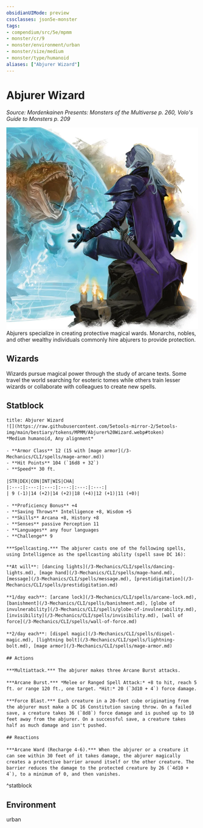 ```yaml
---
obsidianUIMode: preview
cssclasses: json5e-monster
tags:
- compendium/src/5e/mpmm
- monster/cr/9
- monster/environment/urban
- monster/size/medium
- monster/type/humanoid
aliases: ["Abjurer Wizard"]
---
```

# Abjurer Wizard
*Source: Mordenkainen Presents: Monsters of the Multiverse p. 260, Volo's Guide to Monsters p. 209*  

![](https://raw.githubusercontent.com/5etools-mirror-2/5etools-img/main/bestiary/MPMM/Abjurer%20Wizard.webp#right)  
Abjurers specialize in creating protective magical wards. Monarchs, nobles, and other wealthy individuals commonly hire abjurers to provide protection.

## Wizards

Wizards pursue magical power through the study of arcane texts. Some travel the world searching for esoteric tomes while others train lesser wizards or collaborate with colleagues to create new spells.


## Statblock

```ad-statblock
title: Abjurer Wizard
![](https://raw.githubusercontent.com/5etools-mirror-2/5etools-img/main/bestiary/tokens/MPMM/Abjurer%20Wizard.webp#token)
*Medium humanoid, Any alignment*

- **Armor Class** 12 (15 with [mage armor](/3-Mechanics/CLI/spells/mage-armor.md))
- **Hit Points** 104 (`16d8 + 32`) 
- **Speed** 30 ft.

|STR|DEX|CON|INT|WIS|CHA|
|:---:|:---:|:---:|:---:|:---:|:---:|
| 9 (-1)|14 (+2)|14 (+2)|18 (+4)|12 (+1)|11 (+0)|

- **Proficiency Bonus** +4
- **Saving Throws** Intelligence +8, Wisdom +5
- **Skills** Arcana +8, History +8
- **Senses** passive Perception 11
- **Languages** any four languages
- **Challenge** 9

***Spellcasting.*** The abjurer casts one of the following spells, using Intelligence as the spellcasting ability (spell save DC 16):

**At will**: [dancing lights](/3-Mechanics/CLI/spells/dancing-lights.md), [mage hand](/3-Mechanics/CLI/spells/mage-hand.md), [message](/3-Mechanics/CLI/spells/message.md), [prestidigitation](/3-Mechanics/CLI/spells/prestidigitation.md)

**1/day each**: [arcane lock](/3-Mechanics/CLI/spells/arcane-lock.md), [banishment](/3-Mechanics/CLI/spells/banishment.md), [globe of invulnerability](/3-Mechanics/CLI/spells/globe-of-invulnerability.md), [invisibility](/3-Mechanics/CLI/spells/invisibility.md), [wall of force](/3-Mechanics/CLI/spells/wall-of-force.md)

**2/day each**: [dispel magic](/3-Mechanics/CLI/spells/dispel-magic.md), [lightning bolt](/3-Mechanics/CLI/spells/lightning-bolt.md), [mage armor](/3-Mechanics/CLI/spells/mage-armor.md)

## Actions

***Multiattack.*** The abjurer makes three Arcane Burst attacks.

***Arcane Burst.*** *Melee or Ranged Spell Attack:* +8 to hit, reach 5 ft. or range 120 ft., one target. *Hit:* 20 (`3d10 + 4`) force damage.

***Force Blast.*** Each creature in a 20-foot cube originating from the abjurer must make a DC 16 Constitution saving throw. On a failed save, a creature takes 36 (`8d8`) force damage and is pushed up to 10 feet away from the abjurer. On a successful save, a creature takes half as much damage and isn't pushed.

## Reactions

***Arcane Ward (Recharge 4-6).*** When the abjurer or a creature it can see within 30 feet of it takes damage, the abjurer magically creates a protective barrier around itself or the other creature. The barrier reduces the damage to the protected creature by 26 (`4d10 + 4`), to a minimum of 0, and then vanishes.
```
^statblock

## Environment

urban